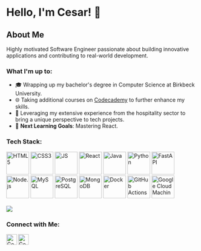  # Hello, I'm Cesar! 👋

## About Me
Highly motivated Software Engineer passionate about building innovative applications and contributing to real-world development.

### What I'm up to:
- 🎓 Wrapping up my bachelor's degree in Computer Science at Birkbeck University.
- 🌐 Taking additional courses on [Codecademy](https://www.codecademy.com/) to further enhance my skills.
- 🏢 Leveraging my extensive experience from the hospitality sector to bring a unique perspective to tech projects.
- 🎯 **Next Learning Goals**: Mastering React.
<h3 align="left">Tech Stack:</h3>
      <a href="https://developer.mozilla.org/en-US/docs/Web/HTML"><img alt="HTML5" width="60px" src="https://skillicons.dev/icons?i=html" /></a>
      <a href="https://developer.mozilla.org/en-US/docs/Web/CSS"><img alt="CSS3" width="60px" src="https://skillicons.dev/icons?i=css" /></a>
      <a href="https://developer.mozilla.org/en-US/docs/Web/JavaScript"><img alt="JS" width="60px" src="https://skillicons.dev/icons?i=js" /></a>
      <a href="https://react.dev/learn"><img alt="React" width="60px" src="https://skillicons.dev/icons?i=react" /></a>
      <a href="https://docs.oracle.com/en/java/"><img alt="Java" width="60px" src="https://skillicons.dev/icons?i=java" /></a>
      <a href="https://docs.python.org/3/"><img alt="Python" width="60px" src="https://skillicons.dev/icons?i=py" /></a>
      <a href="https://fastapi.tiangolo.com/"><img alt="FastAPI" width="60px" src="https://skillicons.dev/icons?i=fastapi" /></a>
      <a href="https://nodejs.org/en/docs/"><img alt="Node.js" width="60px" src="https://skillicons.dev/icons?i=nodejs" /></a>
      <a href="https://dev.mysql.com/doc/"><img alt="MySQL" width="60px" src="https://skillicons.dev/icons?i=mysql" /></a>
      <a href="https://www.postgresql.org/docs/"><img alt="PostgreSQL" width="60px" src="https://skillicons.dev/icons?i=postgresql" /></a>
      <a href="https://docs.mongodb.com/"><img alt="MongoDB" width="60px" src="https://skillicons.dev/icons?i=mongodb" /></a>
      <a href="https://docs.docker.com/get-started/"><img alt="Docker" width="60px" src="https://skillicons.dev/icons?i=docker" /></a>
      <a href="https://docs.github.com/en/actions"><img alt="GitHub Actions" width="60px" src="https://skillicons.dev/icons?i=githubactions" /></a>
      <a href="https://docs.github.com/en/actions"><img alt="Google Cloud Machine" width="60px" src="https://skillicons.dev/icons?i=gcp" /></a>
<br clear="left">
<br>


<img src="https://github-readme-stats.vercel.app/api/top-langs/?username=cgoncalves94&layout=compact">

### Connect with Me:
[<img align="left" alt="Cesar's Instagram" width="28px" src="https://cdn-icons-png.flaticon.com/512/174/174855.png" />][instagram]
[<img align="left" alt="Cesar's LinkedIn" width="28px" src="https://cdn-icons-png.flaticon.com/512/174/174857.png" />][linkedin]



[instagram]: https://www.instagram.com/ceesaraugust0/
[linkedin]: https://www.linkedin.com/in/cesar-goncalves-735b5bb3
